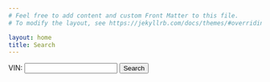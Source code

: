 ```yaml
---
# Feel free to add content and custom Front Matter to this file.
# To modify the layout, see https://jekyllrb.com/docs/themes/#overriding-theme-defaults

layout: home
title: Search
---
```


<link rel="stylesheet" href="{{ base.url | prepend: site.url }}/assets/index.css" />
<script src="https://cdnjs.cloudflare.com/ajax/libs/jquery/3.6.0/jquery.min.js" integrity="sha512-894YE6QWD5I59HgZOGReFYm4dnWc1Qt5NtvYSaNcOP+u1T9qYdvdihz0PPSiiqn/+/3e7Jo4EaG7TubfWGUrMQ==" crossorigin="anonymous"></script>
<script src="{{ base.url | prepend: site.url }}/assets/index.js"></script>
<form method="GET" action="">
    <p><label>VIN: <input name="vin" id="vin" width="40" /></label>
        <button>Search</button>
    </p>
</form>
<div id="results"></div>